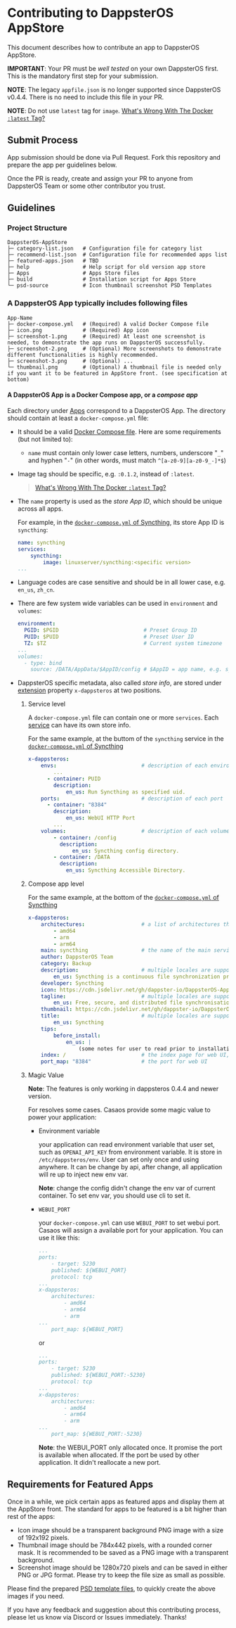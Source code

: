 # Contributing to DappsterOS AppStore

This document describes how to contribute an app to DappsterOS AppStore.

**IMPORTANT**: Your PR must be *well tested* on your own DappsterOS first. This is the mandatory first step for your submission.

**NOTE**: The legacy `appfile.json` is no longer supported since DappsterOS v0.4.4. There is no need to include this file in your PR.

**NOTE**: Do not use `latest` tag for `image`. [What's Wrong With The Docker `:latest` Tag?](https://github.com/dappster-io/DappsterOS-AppStore/issues/167)

## Submit Process

App submission should be done via Pull Request. Fork this repository and prepare the app per guidelines below.

Once the PR is ready, create and assign your PR to anyone from DappsterOS Team or some other contributor you trust.

## Guidelines

### Project Structure

```shell
DappsterOS-AppStore
├─ category-list.json   # Configuration file for category list
├─ recommend-list.json  # Configuration file for recommended apps list
├─ featured-apps.json   # TBD
├─ help                 # Help script for old version app store
├─ Apps                 # Apps Store files
├─ build                # Installation script for Apps Store
└─ psd-source           # Icon thumbnail screenshot PSD Templates
```

### A DappsterOS App typically includes following files

```shell
App-Name
├─ docker-compose.yml   # (Required) A valid Docker Compose file
├─ icon.png             # (Required) App icon
├─ screenshot-1.png     # (Required) At least one screenshot is needed, to demonstrate the app runs on DappsterOS successfully.
├─ screenshot-2.png     # (Optional) More screenshots to demonstrate different functionalities is highly recommended.
├─ screenshot-3.png     # (Optional) ...
└─ thumbnail.png        # (Optional) A thumbnail file is needed only if you want it to be featured in AppStore front. (see specification at bottom)
```

#### A DappsterOS App is a Docker Compose app, or a *compose app*

Each directory under [Apps](Apps) correspond to a DappsterOS App. The directory should contain at least a `docker-compose.yml` file:

- It should be a valid [Docker Compose file](https://docs.docker.com/compose/compose-file/). Here are some requirements (but not limited to):

  - `name` must contain only lower case letters, numbers, underscore "`_`" and hyphen "`-`" (in other words, must match `^[a-z0-9][a-z0-9_-]*$`)

- Image tag should be specific, e.g. `:0.1.2`, instead of `:latest`.

  > [What's Wrong With The Docker `:latest` Tag?](https://github.com/dappster-io/DappsterOS-AppStore/issues/167)

- The `name` property is used as the *store App ID*, which should be unique across all apps.

    For example, in the [`docker-compose.yml` of Syncthing](Apps/Syncthing/docker-compose.yml#L1), its store App ID is `syncthing`:

    ```yaml
    name: syncthing
    services:
        syncthing:
            image: linuxserver/syncthing:<specific version>
    ...
    ```

- Language codes are case sensitive and should be in all lower case, e.g. `en_us`, `zh_cn`.

- There are few system wide variables can be used in `environment` and `volumes`:

    ```yaml
    environment:
      PGID: $PGID                           # Preset Group ID
      PUID: $PUID                           # Preset User ID
      TZ: $TZ                               # Current system timezone
    ...
    volumes:
      - type: bind
        source: /DATA/AppData/$AppID/config # $AppID = app name, e.g. syncthing
    ```

- DappsterOS specific metadata, also called *store info*, are stored under [extension](https://docs.docker.com/compose/compose-file/#extension) property `x-dappsteros` at two positions.

    1. Service level

        A `docker-compose.yml` file can contain one or more `services`. Each [service](https://docs.docker.com/compose/compose-file/#services-top-level-element) can have its own store info.

        For the same example, at the buttom of the `syncthing` service in the [`docker-compose.yml` of Syncthing](Apps/Syncthing/docker-compose.yml)

        ```yaml
        x-dappsteros:
            envs:                           # description of each environment variable
                ...
              - container: PUID
                description:
                    en_us: Run Syncthing as specified uid.
            ports:                          # description of each port
              - container: "8384"
                description:
                    en_us: WebUI HTTP Port
                ...
            volumes:                        # description of each volume
                - container: /config
                  description:
                      en_us: Syncthing config directory.
                - container: /DATA
                  description:
                    en_us: Syncthing Accessible Directory.
        ```

    2. Compose app level

        For the same example, at the bottom of the [`docker-compose.yml` of Syncthing](Apps/Syncthing/docker-compose.yml)

        ```yaml
        x-dappsteros:
            architectures:                  # a list of architectures that the app supports
                - amd64
                - arm
                - arm64
            main: syncthing                 # the name of the main service under `services`
            author: DappsterOS Team
            category: Backup
            description:                    # multiple locales are supported
                en_us: Syncthing is a continuous file synchronization program. It synchronizes files between two or more computers in real time, safely protected from prying eyes. Your data is your data alone and you deserve to choose where it is stored, whether it is shared with some third party, and how it's transmitted over the internet.
            developer: Syncthing
            icon: https://cdn.jsdelivr.net/gh/dappster-io/DappsterOS-AppStore@main/Apps/Syncthing/icon.png
            tagline:                        # multiple locales are supported
                en_us: Free, secure, and distributed file synchronisation tool.
            thumbnail: https://cdn.jsdelivr.net/gh/dappster-io/DappsterOS-AppStore@main/Apps/Jellyfin/thumbnail.jpg
            title:                          # multiple locales are supported
                en_us: Syncthing
            tips:
                before_install:
                    en_us: |
                        (some notes for user to read prior to installation, such as preset `username` and `password` - markdown is supported!)
            index: /                        # the index page for web UI, e.g. index.html
            port_map: "8384"                # the port for web UI
        ```

    3. Magic Value

        **Note**: The features is only working in dappsteros 0.4.4 and newer version.

        For resolves some cases. Casaos provide some magic value to power your application:

        - Environment variable

            your application can read environment variable that user set, such as `OPENAI_API_KEY` from environment variable. It is store in `/etc/dappsteros/env`. User can set only once and using anywhere. It can be change by api, after change, all application will re up to inject new env var.

            **Note**: change the config didn't change the env var of current container. To set env var, you should use cli to set it.

        - `WEBUI_PORT`

            your `docker-compose.yml` can use `WEBUI_PORT` to set webui port. Casaos will assign a available port for your application. You can use it like this:

            ```yaml
            ...
            ports:
                - target: 5230
                published: ${WEBUI_PORT}
                protocol: tcp
            ...
            x-dappsteros:
                architectures:
                    - amd64
                    - arm64
                    - arm
            ...
                port_map: ${WEBUI_PORT}
            ```

            or

            ```yaml
            ...
            ports:
                - target: 5230
                published: ${WEBUI_PORT:-5230}
                protocol: tcp
            ...
            x-dappsteros:
                architectures:
                    - amd64
                    - arm64
                    - arm
            ...
                port_map: ${WEBUI_PORT:-5230}
            ```

            **Note**: the WEBUI_PORT only allocated once. It promise the port is available when allocated. If the port be used by other application. It didn't reallocate a new port.

## Requirements for Featured Apps

Once in a while, we pick certain apps as featured apps and display them at the AppStore front. The standard for apps to be featured is a bit higher than rest of the apps:

- Icon image should be a transparent background PNG image with a size of 192x192 pixels.
- Thumbnail image should be 784x442 pixels, with a rounded corner mask. It is recommended to be saved as a PNG image with a transparent background.
- Screenshot image should be 1280x720 pixels and can be saved in either PNG or JPG format. Please try to keep the file size as small as possible.

Please find the prepared [PSD template files](psd-source), to quickly create the above images if you need.

If you have any feedback and suggestion about this contributing process, please let us know via Discord or Issues immediately. Thanks!
